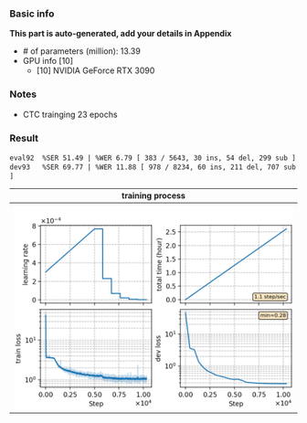 ### Basic info

**This part is auto-generated, add your details in Appendix**

* \# of parameters (million): 13.39
* GPU info \[10\]
  * \[10\] NVIDIA GeForce RTX 3090

### Notes

* CTC trainging 23 epochs

### Result
```
eval92  %SER 51.49 | %WER 6.79 [ 383 / 5643, 30 ins, 54 del, 299 sub ]
dev93   %SER 69.77 | %WER 11.88 [ 978 / 8234, 60 ins, 211 del, 707 sub ]
```

|     training process    |
|:-----------------------:|
|![monitor](./monitor.png)|
